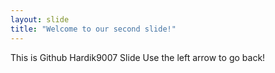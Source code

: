 ```yaml
---
layout: slide
title: "Welcome to our second slide!"
---
```

This is Github Hardik9007 Slide
Use the left arrow to go back!
